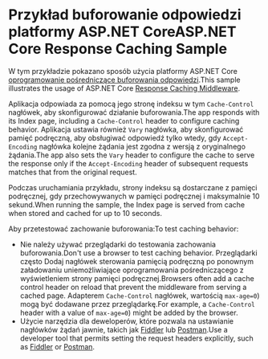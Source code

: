# <a name="aspnet-core-response-caching-sample"></a><span data-ttu-id="033c7-101">Przykład buforowanie odpowiedzi platformy ASP.NET Core</span><span class="sxs-lookup"><span data-stu-id="033c7-101">ASP.NET Core Response Caching Sample</span></span>

<span data-ttu-id="033c7-102">W tym przykładzie pokazano sposób użycia platformy ASP.NET Core [oprogramowanie pośredniczące buforowania odpowiedzi](https://docs.microsoft.com/aspnet/core/performance/caching/middleware).</span><span class="sxs-lookup"><span data-stu-id="033c7-102">This sample illustrates the usage of ASP.NET Core [Response Caching Middleware](https://docs.microsoft.com/aspnet/core/performance/caching/middleware).</span></span>

<span data-ttu-id="033c7-103">Aplikacja odpowiada za pomocą jego stronę indeksu w tym `Cache-Control` nagłówek, aby skonfigurować działanie buforowania.</span><span class="sxs-lookup"><span data-stu-id="033c7-103">The app responds with its Index page, including a `Cache-Control` header to configure caching behavior.</span></span> <span data-ttu-id="033c7-104">Aplikacja ustawia również `Vary` nagłówka, aby skonfigurować pamięć podręczną, aby obsługiwać odpowiedź tylko wtedy, gdy `Accept-Encoding` nagłówka kolejne żądania jest zgodna z wersją z oryginalnego żądania.</span><span class="sxs-lookup"><span data-stu-id="033c7-104">The app also sets the `Vary` header to configure the cache to serve the response only if the `Accept-Encoding` header of subsequent requests matches that from the original request.</span></span>

<span data-ttu-id="033c7-105">Podczas uruchamiania przykładu, strony indeksu są dostarczane z pamięci podręcznej, gdy przechowywanych w pamięci podręcznej i maksymalnie 10 sekund.</span><span class="sxs-lookup"><span data-stu-id="033c7-105">When running the sample, the Index page is served from cache when stored and cached for up to 10 seconds.</span></span>

<span data-ttu-id="033c7-106">Aby przetestować zachowanie buforowania:</span><span class="sxs-lookup"><span data-stu-id="033c7-106">To test caching behavior:</span></span>

* <span data-ttu-id="033c7-107">Nie należy używać przeglądarki do testowania zachowania buforowania.</span><span class="sxs-lookup"><span data-stu-id="033c7-107">Don't use a browser to test caching behavior.</span></span> <span data-ttu-id="033c7-108">Przeglądarki często Dodaj nagłówek sterowania pamięcią podręczną po ponownym załadowaniu uniemożliwiające oprogramowania pośredniczącego z wyświetleniem strony pamięci podręcznej.</span><span class="sxs-lookup"><span data-stu-id="033c7-108">Browsers often add a cache control header on reload that prevent the middleware from serving a cached page.</span></span> <span data-ttu-id="033c7-109">Adapterem `Cache-Control` nagłówek, wartością `max-age=0`) mogą być dodawane przez przeglądarkę.</span><span class="sxs-lookup"><span data-stu-id="033c7-109">For example, a `Cache-Control` header with a value of `max-age=0`) might be added by the browser.</span></span>
* <span data-ttu-id="033c7-110">Użycie narzędzia dla deweloperów, które pozwala na ustawianie nagłówków żądań jawnie, takich jak <a href="https://www.telerik.com/fiddler">Fiddler</a> lub <a href="https://www.getpostman.com/">Postman</a>.</span><span class="sxs-lookup"><span data-stu-id="033c7-110">Use a developer tool that permits setting the request headers explicitly, such as <a href="https://www.telerik.com/fiddler">Fiddler</a> or <a href="https://www.getpostman.com/">Postman</a>.</span></span>
